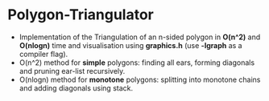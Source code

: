 # Polygon-Triangulator
- Implementation of the Triangulation of an n-sided polygon in **O(n^2)** and **O(nlogn)** time and visualisation using **graphics.h** (use **-lgraph** as a compiler flag).
- O(n^2) method for **simple** polygons: finding all ears, forming diagonals and pruning ear-list recursively.
- O(nlogn) method for **monotone** polygons: splitting into monotone chains and adding diagonals using stack.
